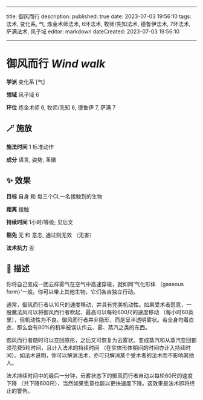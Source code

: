 
---
title: 御风而行
description: 
published: true
date: 2023-07-03 19:56:10
tags: 法术, 变化系, 气, 炼金术师法术, 6环法术, 牧师/先知法术, 德鲁伊法术, 7环法术, 萨满法术, 风子域
editor: markdown
dateCreated: 2023-07-03 19:56:10

---

# **御风而行** *Wind walk*

**学派** 变化系 \[气\] 

**领域** 风子域 6

**环位** 炼金术师 6, 牧师/先知 6, 德鲁伊 7, 萨满 7

## 🪄 施放

**施法时间** 1 标准动作

**成分** 语言, 姿势, 圣徽

## ✨ 效果 

**目标** 自身 和 每三个CL一名接触到的生物 

**距离** 接触  

**持续时间** 1小时/等级; 见后文 

**豁免** 无 和 意志, 通过则无效 （无害）

**法术抗力** 否

## 📖 描述

你将自己变成一团云样雾气在空气中高速穿梭，就如同‘气化形体 （gaseous form）’一般。你可以带上其他生物，它们各自独立行动。

通常，御风而行者以10尺的速度移动，并具有完美机动性。如果受术者愿意，一股魔法风可以将御风而行者吹起，最高可以每轮600尺的速度移动 （每小时60英里），但机动性为不良。御风而行者并非隐形，而是呈半透明雾状。若全身均着白衣，那么会有80%的机率被误认作云、雾、蒸汽之类的东西。

御风而行者随时可以变回原形，之后又可恢复为云雾状。变成蒸汽和从蒸汽变回都须花费5轮时间，且计入法术的持续时间 （在实体形体期间的时间亦计入持续时间）。如法术说明，你可以解消法术，亦可只解消某个受术者的法术而不影响其他人。

法术持续时间中的最后一分钟，云雾状态下的御风而行者自动以每轮60尺的速度下降 （共下降600尺），当然如果愿意也能以更快速度下降。这效果是法术即将终止的警告。
    